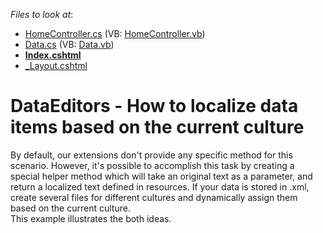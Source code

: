 <!-- default file list -->
*Files to look at*:

* [HomeController.cs](./CS/Localization/Controllers/HomeController.cs) (VB: [HomeController.vb](./VB/Localization/Controllers/HomeController.vb))
* [Data.cs](./CS/Localization/Models/Data.cs) (VB: [Data.vb](./VB/Localization/Models/Data.vb))
* **[Index.cshtml](./CS/Localization/Views/Home/Index.cshtml)**
* [_Layout.cshtml](./CS/Localization/Views/Shared/_Layout.cshtml)
<!-- default file list end -->
# DataEditors - How to localize data items  based on the current culture


<p>By default, our extensions don't provide any specific method for this scenario. However, it's possible to accomplish this task by creating a special helper method which will take an original text as a parameter, and return a localized text defined in resources. If your data is stored in .xml, create several files for different cultures and dynamically assign them based on the current culture.<br />This example illustrates the both ideas. </p>

<br/>


